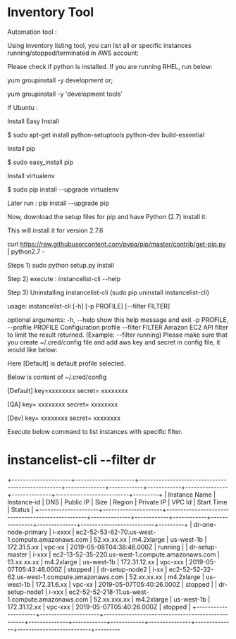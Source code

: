 Inventory Tool
============

Automation tool : 

Using inventory listing tool, you can list all or specific instances running/stopped/terminated in AWS account:

Please check if python is installed. If you are running RHEL, run below:

yum groupinstall -y development
or;

yum groupinstall -y 'development tools’

If Ubuntu :

Install Easy Install

$ sudo apt-get install python-setuptools python-dev build-essential 

Install pip

$ sudo easy_install pip 

Install virtualenv

$ sudo pip install --upgrade virtualenv 

Later run : pip install --upgrade pip

Now, download the setup files for pip and have Python (2.7) install it:

This will install it for version 2.7.6


curl https://raw.githubusercontent.com/pypa/pip/master/contrib/get-pip.py | python2.7 -



Steps 1) sudo python setup.py install

Step 2) execute : instancelist-cli --help 

Step 3) Uninstalling instancelist-cli (sudo pip uninstall instancelist-cli) 


usage: instancelist-cli [-h] [-p PROFILE] [--filter FILTER]

optional arguments:
  -h, --help            show this help message and exit
    -p PROFILE, --profile PROFILE
                            Configuration profile
                              --filter FILTER       Amazon EC2 API filter to limit the result returned.
                                                      (Example: --filter running)
Please make sure that you create ~/.cred/config file and add aws key and secret in config file, it would like below:

Here [Default]  is default profile selected.

Below is content of ~/.cred/config 

[Default] 
key=xxxxxxxx
secret= xxxxxxxx
                                                             
[QA]
key= xxxxxxxx
secret= xxxxxxxx
                                                                    
[Dev]
key= xxxxxxxx
secret= xxxxxxxx


Execute below command to list instances with specific filter. 

# instancelist-cli --filter dr

 



+---------------------+---------------------+--------------------------------------------------+--------------+------------+------------+---------------+--------------+--------------------------+---------+
|    Instance Name    |     Instance-id     |                       DNS                        |  Public IP   |    Size    |   Region   |   Private IP  |    VPC Id    |        Start Time        |  Status |
+---------------------+---------------------+--------------------------------------------------+--------------+------------+------------+---------------+--------------+--------------------------+---------+
| dr-one-node-primary | i-xxxx              | ec2-52-53-62-70.us-west-1.compute.amazonaws.com  | 52.xx.xx.xx  | m4.2xlarge | us-west-1b |  172.31.5.xx  | vpc-xx | 2019-05-08T04:38:46.000Z       | running |
|   dr-setup-master   | i-xxx               | ec2-13-52-35-220.us-west-1.compute.amazonaws.com | 13.xx.xx.xx | m4.2xlarge | us-west-1b | 172.31.12.xx | vpc-xxx | 2019-05-07T05:43:46.000Z        | stopped |
|    dr-setup-node2   | i-xx                | ec2-52-52-32-62.us-west-1.compute.amazonaws.com  | 52.xx.xx.xx  | m4.2xlarge | us-west-1b |  172.31.6.xx | vpc-xx | 2019-05-07T05:40:26.000Z        | stopped |
|    dr-setup-node1   | i-xxx               | ec2-52-52-218-11.us-west-1.compute.amazonaws.com | 52.xx.xxx.xx | m4.2xlarge | us-west-1b | 172.31.12.xx | vpc-xxx | 2019-05-07T05:40:26.000Z       | stopped |
+---------------------+---------------------+--------------------------------------------------+--------------+------------+------------+---------------+--------------+--------------------------+---------
